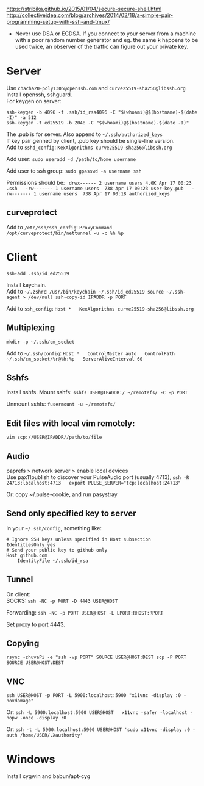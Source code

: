 https://stribika.github.io/2015/01/04/secure-secure-shell.html
http://collectiveidea.com/blog/archives/2014/02/18/a-simple-pair-programming-setup-with-ssh-and-tmux/

* Never use DSA or ECDSA. If you connect to your server from a machine with a poor random number generator and eg. the same k happens to be used twice, an observer of the traffic can figure out your private key.

# Server
Use `chacha20-poly1305@openssh.com` and `curve25519-sha256@libssh.org`  
Install openssh, sshguard.  
For keygen on server:  
```
ssh-keygen -b 4096 -f .ssh/id_rsa4096 -C "$(whoami)@$(hostname)-$(date -I)" -a 512
ssh-keygen -t ed25519 -b 2048 -C "$(whoami)@$(hostname)-$(date -I)"
```

The .pub is for server. Also append to `~/.ssh/authorized_keys`  
If key pair genned by client, .pub key should be single-line version.   
Add to `sshd_config`:
`
KexAlgorithms curve25519-sha256@libssh.org
`

Add user:
`
sudo useradd -d /path/to/home username  
`

Add user to ssh group:
`
sudo gpasswd -a username ssh  
`

Permissions should be:
`
drwx------ 2 username users 4.0K Apr 17 00:23 .ssh  
-rw------- 1 username users  738 Apr 17 00:23 user-key.pub  
-rw------- 1 username users  738 Apr 17 00:18 authorized_keys`

## curveprotect
Add to `/etc/ssh/ssh_config`:
`
ProxyCommand /opt/curveprotect/bin/nettunnel -u -c %h %p  
`

# Client
`
ssh-add .ssh/id_ed25519  
`

Install keychain.  
Add to `~/.zshrc`:
`
/usr/bin/keychain ~/.ssh/id_ed25519
source ~/.ssh-agent > /dev/null
ssh-copy-id IPADDR -p PORT
`

Add to `ssh_config`:
`
Host *  
	KexAlgorithms curve25519-sha256@libssh.org  
`

## Multiplexing
`
mkdir -p ~/.ssh/cm_socket  
`

Add to `~/.ssh/config`:
`
Host *  
ControlMaster auto  
ControlPath ~/.ssh/cm_socket/%r@%h:%p  
ServerAliveInterval 60  
`

## Sshfs
Install sshfs. Mount sshfs:
`
sshfs USER@IPADDR:/ ~/remotefs/ -C -p PORT  
`

Unmount sshfs:
`
fusermount -u ~/remotefs/  
`

## Edit files with local vim remotely:
`
vim scp://USER@IPADDR//path/to/file
`

## Audio
paprefs > network server > enable local devices  
Use pax11publish to discover your PulseAudio port (usually 4713),
`
ssh -R 24713:localhost:4713  
export PULSE_SERVER="tcp:localhost:24713"  
`

Or: copy ~/.pulse-cookie, and run pasystray  

## Send only specified key to server
In your `~/.ssh/config`, something like:
```
# Ignore SSH keys unless specified in Host subsection
IdentitiesOnly yes
# Send your public key to github only
Host github.com
	IdentityFile ~/.ssh/id_rsa
```

## Tunnel
On client:  
SOCKS:
`
ssh -NC -p PORT -D 4443 USER@HOST  
`

Forwarding:
`
ssh -NC -p PORT USER@HOST -L LPORT:RHOST:RPORT
`

Set proxy to port 4443.

## Copying
`
rsync -zhuvaPi -e "ssh -vp PORT" SOURCE USER@HOST:DEST
scp -P PORT SOURCE USER@HOST:DEST
`

## VNC
`
ssh USER@HOST -p PORT -L 5900:localhost:5900 "x11vnc -display :0 -noxdamage"  
`

Or:
`
ssh -L 5900:localhost:5900 USER@HOST  
x11vnc -safer -localhost -nopw -once -display :0  
`

Or:
`
ssh -t -L 5900:localhost:5900 USER@HOST 'sudo x11vnc -display :0 -auth /home/USER/.Xauthority'  
`

# Windows
Install cygwin and babun/apt-cyg

